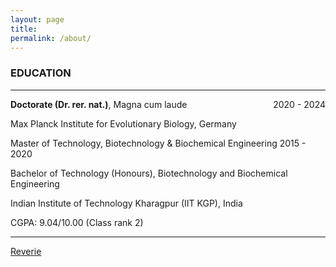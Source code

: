 ```yaml
---
layout: page
title:
permalink: /about/
---
```


### EDUCATION
-------
**Doctorate (Dr. rer. nat.)**, Magna cum laude <span style="float:right;">2020 - 2024</span> 

Max Planck Institute for Evolutionary Biology, Germany	

Master of Technology, Biotechnology & Biochemical Engineering 2015 - 2020

Bachelor of Technology (Honours), Biotechnology and Biochemical Engineering

Indian Institute of Technology Kharagpur (IIT KGP), India	

CGPA: 9.04/10.00 (Class rank 2)

-----------
[Reverie](https://github.com/amitmerchant1990/reverie) 
<!--
- Syntax highlighting using Pygments
    - [Dracula syntax theme](https://draculatheme.com/) included
- Google Analytics integration -->
